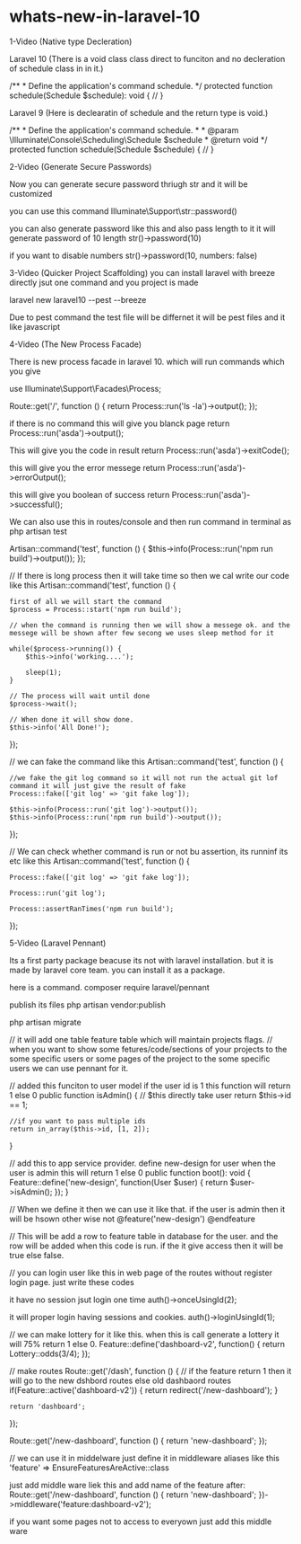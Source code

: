 # whats-new-in-laravel-10

1-Video (Native type Decleration)

Laravel 10 (There is a void class class direct to funciton and no decleration of schedule class in in it.)

/**
    * Define the application's command schedule.
*/
protected function schedule(Schedule $schedule): void
{
    //
}

Laravel 9 (Here is declearatin of schedule and the return type is void.)

/**
    * Define the application's command schedule.
    *
    * @param  \Illuminate\Console\Scheduling\Schedule  $schedule
    * @return void
*/
protected function schedule(Schedule $schedule)
{
 //
}

2-Video (Generate Secure Passwords)

Now you can generate secure password thriugh str and it will be customized

you can use this command
Illuminate\Support\str::password()

you can also generate password like this and also pass length to it it will generate password of 10 length
str()->password(10)

if you want to disable numbers
str()->password(10, numbers: false)

3-Video (Quicker Project Scaffolding)
you can install laravel with breeze directly jsut one command and you project is made

laravel new laravel10 --pest --breeze

Due to pest command the test file will be differnet it will be pest files and it like javascript

4-Video (The New Process Facade)

There is new process facade in laravel 10. which will run commands which you give

use Illuminate\Support\Facades\Process;

Route::get('/', function () {
    return Process::run('ls -la')->output();
});

if there is no command this will give you blanck page
return Process::run('asda')->output();

This will give you the code in result
return Process::run('asda')->exitCode();

this will give you the error messege
return Process::run('asda')->errorOutput();

this will give you boolean of success
return Process::run('asda')->successful();

We can also use this in routes/console and then run command in terminal as php artisan test

Artisan::command('test', function () {
    $this->info(Process::run('npm run build')->output());
});

// If there is long process then it will take time so then we cal write our code like this
Artisan::command('test', function () {

    first of all we will start the command
    $process = Process::start('npm run build');

    // when the command is running then we will show a messege ok. and the messege will be shown after few secong we uses sleep method for it

    while($process->running()) {
        $this->info('working....');

        sleep(1);
    }

    // The process will wait until done
    $process->wait();

    // When done it will show done.
    $this->info('All Done!');
});

// we can fake the command like this
Artisan::command('test', function () {

    //we fake the git log command so it will not run the actual git lof command it will just give the result of fake
    Process::fake(['git log' => 'git fake log']);

    $this->info(Process::run('git log')->output());
    $this->info(Process::run('npm run build')->output());

});

// We can check whether command is run or not bu assertion, its runninf its etc like this
Artisan::command('test', function () {

    Process::fake(['git log' => 'git fake log']);

    Process::run('git log');

    Process::assertRanTimes('npm run build');

});

5-Video (Laravel Pennant)

Its a first party package beacuse its not with laravel installation. but it is made by laravel core team. you can install it as a package.

here is a command.
composer require laravel/pennant

publish its files
php artisan vendor:publish

php artisan migrate

// it will add one table feature table which will maintain projects flags.
// when you want to show some fetures/code/sections of your projects to the some specific users or some pages of the project to the some specific users we can use pennant for it.

// added this funciton to user model if the user id is 1 this function will return 1 else 0
public function isAdmin() {
    // $this directly take user
    return $this->id == 1;

    //if you want to pass multiple ids
    return in_array($this->id, [1, 2]);

}

// add this to app service provider. define new-design for user when the user is admin this will return 1 else 0
public function boot(): void
{
    Feature::define('new-design', function(User $user) {
        return $user->isAdmin();
    });
}

// When we define it then we can use it like that. if the user is admin then it will be hsown other wise not
@feature('new-design')
    <!-- Styles -->
    <style>
        website styling
    </style>
@endfeature

// This will be add a row to feature table in database for the user. and the row will be added when this code is run. if the it give access then it will be true else false.

// you can login user like this in web page of the routes without register login page. just write these codes

it have no session jsut login one time
auth()->onceUsingId(2);

it will proper login having sessions and cookies.
auth()->loginUsingId(1);

// we can make lottery for it like this. when this is call generate a lottery it will 75% return 1 else 0.
Feature::define('dashboard-v2', function() {
    return Lottery::odds(3/4);
});

// make routes
Route::get('/dash', function () {
    // if the feature return 1 then it will go to the new dshbord routes else old dashbaord routes
    if(Feature::active('dashboard-v2')) {
        return redirect('/new-dashboard');
    }

    return 'dashboard';
});


Route::get('/new-dashboard', function () {
    return 'new-dashboard';
});


// we can use it in middelware just define it in middleware aliases like this
'feature' => EnsureFeaturesAreActive::class

just add middle ware liek this and add name of the feature after:
Route::get('/new-dashboard', function () {
    return 'new-dashboard';
})->middleware('feature:dashboard-v2');

if you want some pages not to access to everyown just add this middle ware






